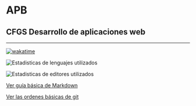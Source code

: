 # APB


## CFGS Desarrollo de aplicaciones web

---
[![wakatime](https://wakatime.com/badge/user/90f48023-a4b3-46db-a768-5df0bf02bac6.svg)](https://wakatime.com/@90f48023-a4b3-46db-a768-5df0bf02bac6)


![Estadisticas de lenguajes utilizados](https://wakatime.com/share/@ELadrimonos/dadfeef6-bb59-461b-87bc-a8a929772fcb.svg)


![Estadisticas de editores utilizados](https://wakatime.com/share/@ELadrimonos/6fbe5b7c-9116-4b21-b2d9-4e85a8b957bd.svg)


[Ver guía básica de Markdown](guia_markdown.md)

[Ver las ordenes básicas de git](git.md)
